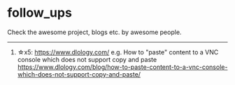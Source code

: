 # follow_ups
Check the awesome project, blogs etc. by awesome people.

---


1. ☆x5: https://www.dlology.com/
e.g. How to "paste" content to a VNC console which does not support copy and paste
https://www.dlology.com/blog/how-to-paste-content-to-a-vnc-console-which-does-not-support-copy-and-paste/
